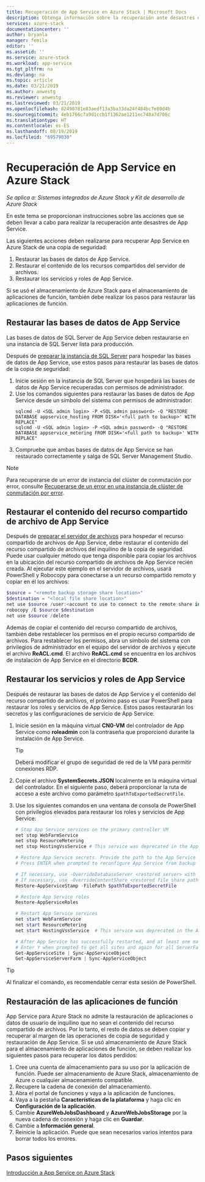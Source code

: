 ```yaml
---
title: Recuperación de App Service en Azure Stack | Microsoft Docs
description: Obtenga información sobre la recuperación ante desastres de App Service en Azure Stack.
services: azure-stack
documentationcenter: ''
author: bryanla
manager: femila
editor: ''
ms.assetid: ''
ms.service: azure-stack
ms.workload: app-service
ms.tgt_pltfrm: na
ms.devlang: na
ms.topic: article
ms.date: 03/21/2019
ms.author: anwestg
ms.reviewer: anwestg
ms.lastreviewed: 03/21/2019
ms.openlocfilehash: 82498781e83aedf13a3ba33da24f484bc7e80d4b
ms.sourcegitcommit: 4eb1766c7a9d1ccb1f1362ae1211ec748a7d708c
ms.translationtype: HT
ms.contentlocale: es-ES
ms.lasthandoff: 08/19/2019
ms.locfileid: "69579030"
---
```

# <a name="app-service-recovery-on-azure-stack"></a>Recuperación de App Service en Azure Stack

*Se aplica a: Sistemas integrados de Azure Stack y Kit de desarrollo de Azure Stack*  

En este tema se proporcionan instrucciones sobre las acciones que se deben llevar a cabo para realizar la recuperación ante desastres de App Service.

Las siguientes acciones deben realizarse para recuperar App Service en Azure Stack de una copia de seguridad:
1. Restaurar las bases de datos de App Service.
2. Restaurar el contenido de los recursos compartidos del servidor de archivos.
3. Restaurar los servicios y roles de App Service.

Si se usó el almacenamiento de Azure Stack para el almacenamiento de aplicaciones de función, también debe realizar los pasos para restaurar las aplicaciones de función.

## <a name="restore-the-app-service-databases"></a>Restaurar las bases de datos de App Service
Las bases de datos de SQL Server de App Service deben restaurarse en una instancia de SQL Server lista para producción. 

Después de [preparar la instancia de SQL Server](azure-stack-app-service-before-you-get-started.md#prepare-the-sql-server-instance) para hospedar las bases de datos de App Service, use estos pasos para restaurar las bases de datos de la copia de seguridad:

1. Inicie sesión en la instancia de SQL Server que hospedará las bases de datos de App Service recuperadas con permisos de administrador.
2. Use los comandos siguientes para restaurar las bases de datos de App Service desde un símbolo del sistema con permisos de administrador:
    ```dos
    sqlcmd -U <SQL admin login> -P <SQL admin password> -Q "RESTORE DATABASE appservice_hosting FROM DISK='<full path to backup>' WITH REPLACE"
    sqlcmd -U <SQL admin login> -P <SQL admin password> -Q "RESTORE DATABASE appservice_metering FROM DISK='<full path to backup>' WITH REPLACE"
    ```
3. Compruebe que ambas bases de datos de App Service se han restaurado correctamente y salga de SQL Server Management Studio.

> [!NOTE]
> Para recuperarse de un error de instancia del clúster de conmutación por error, consulte [Recuperarse de un error en una instancia de clúster de conmutación por error](https://docs.microsoft.com/sql/sql-server/failover-clusters/windows/recover-from-failover-cluster-instance-failure?view=sql-server-2017). 

## <a name="restore-the-app-service-file-share-content"></a>Restaurar el contenido del recurso compartido de archivo de App Service
Después de [preparar el servidor de archivos](azure-stack-app-service-before-you-get-started.md#prepare-the-file-server) para hospedar el recurso compartido de archivos de App Service, debe restaurar el contenido del recurso compartido de archivos del inquilino de la copia de seguridad. Puede usar cualquier método que tenga disponible para copiar los archivos en la ubicación del recurso compartido de archivos de App Service recién creada. Al ejecutar este ejemplo en el servidor de archivos, usará PowerShell y Robocopy para conectarse a un recurso compartido remoto y copiar en él los archivos:

```powershell
$source = "<remote backup storage share location>"
$destination = "<local file share location>"
net use $source /user:<account to use to connect to the remote share in the format of domain\username> *
robocopy /E $source $destination
net use $source /delete
```

Además de copiar el contenido del recurso compartido de archivos, también debe restablecer los permisos en el propio recurso compartido de archivos. Para restablecer los permisos, abra un símbolo del sistema con privilegios de administrador en el equipo del servidor de archivos y ejecute el archivo **ReACL.cmd**. El archivo **ReACL.cmd** se encuentra en los archivos de instalación de App Service en el directorio **BCDR**.

## <a name="restore-app-service-roles-and-services"></a>Restaurar los servicios y roles de App Service
Después de restaurar las bases de datos de App Service y el contenido del recurso compartido de archivos, el próximo paso es usar PowerShell para restaurar los roles y servicios de App Service. Estos pasos restaurarán los secretos y las configuraciones de servicio de App Service.  

1. Inicie sesión en la máquina virtual **CN0-VM** del controlador de App Service como **roleadmin** con la contraseña que proporcionó durante la instalación de App Service. 
    > [!TIP]
    > Deberá modificar el grupo de seguridad de red de la VM para permitir conexiones RDP. 
2. Copie el archivo **SystemSecrets.JSON** localmente en la máquina virtual del controlador. En el siguiente paso, deberá proporcionar la ruta de acceso a este archivo como parámetro `$pathToExportedSecretFile`.
3. Use los siguientes comandos en una ventana de consola de PowerShell con privilegios elevados para restaurar los roles y servicios de App Service:

    ```powershell
    # Stop App Service services on the primary controller VM
    net stop WebFarmService
    net stop ResourceMetering
    net stop HostingVssService # This service was deprecated in the App Service 1.5 release and is not required after the App Service 1.4 release.

    # Restore App Service secrets. Provide the path to the App Service secrets file copied from backup. For example, C:\temp\SystemSecrets.json.
    # Press ENTER when prompted to reconfigure App Service from backup 

    # If necessary, use -OverrideDatabaseServer <restored server> with Restore-AppServiceStamp when the restored database server has a different address than backed-up deployment.
    # If necessary, use -OverrideContentShare <restored file share path> with Restore-AppServiceStamp when the restored file share has a different path from backed-up deployment.
    Restore-AppServiceStamp -FilePath $pathToExportedSecretFile 

    # Restore App Service roles
    Restore-AppServiceRoles

    # Restart App Service services
    net start WebFarmService
    net start ResourceMetering
    net start HostingVssService  # This service was deprecated in the App Service 1.5 release and is not required after the App Service 1.4 release.

    # After App Service has successfully restarted, and at least one management server is in ready state, synchronize App Service objects to complete the restore
    # Enter Y when prompted to get all sites and again for all ServerFarm entities.
    Get-AppServiceSite | Sync-AppServiceObject
    Get-AppServiceServerFarm | Sync-AppServiceObject
    ```

> [!TIP]
> Al finalizar el comando, es recomendable cerrar esta sesión de PowerShell.

## <a name="restore-function-apps"></a>Restauración de las aplicaciones de función 
App Service para Azure Stack no admite la restauración de aplicaciones o datos de usuario de inquilino que no sean el contenido del recurso compartido de archivos. Por lo tanto, el resto de datos se deben copiar y recuperar al margen de las operaciones de copia de seguridad y restauración de App Service. Si se usó almacenamiento de Azure Stack para el almacenamiento de aplicaciones de función, se deben realizar los siguientes pasos para recuperar los datos perdidos:

1. Cree una cuenta de almacenamiento para su uso por la aplicación de función. Puede ser almacenamiento de Azure Stack, almacenamiento de Azure o cualquier almacenamiento compatible.
2. Recupere la cadena de conexión del almacenamiento.
3. Abra el portal de funciones y vaya a la aplicación de funciones.
4. Vaya a la pestaña **Características de la plataforma** y haga clic en **Configuración de la aplicación**.
5. Cambie **AzureWebJobsDashboard** y **AzureWebJobsStorage** por la nueva cadena de conexión y haga clic en **Guardar**.
6. Cambie a **Información general**.
7. Reinicie la aplicación. Puede que sean necesarios varios intentos para borrar todos los errores.

## <a name="next-steps"></a>Pasos siguientes
[Introducción a App Service on Azure Stack](azure-stack-app-service-overview.md)